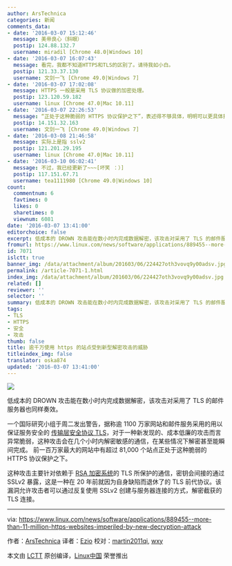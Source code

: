 ```yaml
---
author: ArsTechnica
categories: 新闻
comments_data:
- date: '2016-03-07 15:12:46'
  message: 美帝良心（斜眼）
  postip: 124.88.132.7
  username: miradil [Chrome 48.0|Windows 10]
- date: '2016-03-07 16:07:43'
  message: 看完，我都不知道HTTPS和TLS的区别了。请待我如小白。
  postip: 121.33.37.130
  username: 文剑一飞 [Chrome 49.0|Windows 7]
- date: '2016-03-07 17:02:08'
  message: HTTPS 一般是采用 TLS 协议做的加密处理。
  postip: 123.120.59.182
  username: linux [Chrome 47.0|Mac 10.11]
- date: '2016-03-07 22:26:53'
  message: “正处于这种脆弱的 HTTPS 协议保护之下”，表述得不够具体，明明可以更具体指出是加密协议。
  postip: 14.151.32.163
  username: 文剑一飞 [Chrome 49.0|Windows 7]
- date: '2016-03-08 21:46:58'
  message: 实际上是指 sslv2
  postip: 121.201.29.195
  username: linux [Chrome 47.0|Mac 10.11]
- date: '2016-03-10 06:02:41'
  message: 不过，我已经更新了~~~[坏笑 ：）]
  postip: 117.151.67.71
  username: tea1111980 [Chrome 49.0|Windows 10]
count:
  commentnum: 6
  favtimes: 0
  likes: 0
  sharetimes: 0
  viewnum: 6081
date: '2016-03-07 13:41:00'
editorchoice: false
excerpt: 低成本的 DROWN 攻击能在数小时内完成数据解密，该攻击对采用了 TLS 的邮件服务器也同样奏效。
fromurl: https://www.linux.com/news/software/applications/889455--more-than-11-million-https-websites-imperiled-by-new-decryption-attack
id: 7071
islctt: true
banner_img: /data/attachment/album/201603/06/224427oth3vovq9y00adsv.jpg
permalink: /article-7071-1.html
index_img: /data/attachment/album/201603/06/224427oth3vovq9y00adsv.jpg.thumb.jpg
related: []
reviewer: ''
selector: ''
summary: 低成本的 DROWN 攻击能在数小时内完成数据解密，该攻击对采用了 TLS 的邮件服务器也同样奏效。
tags:
- TLS
- HTTPS
- 安全
- 攻击
thumb: false
title: 逾千万使用 https 的站点受到新型解密攻击的威胁
titleindex_img: false
translator: oska874
updated: '2016-03-07 13:41:00'
---
```


![](/data/attachment/album/201603/06/224427oth3vovq9y00adsv.jpg)


低成本的 DROWN 攻击能在数小时内完成数据解密，该攻击对采用了 TLS 的邮件服务器也同样奏效。


一个国际研究小组于周二发出警告，据称逾 1100 万家网站和邮件服务采用的用以保证服务安全的 [传输层安全协议 TLS](https://en.wikipedia.org/wiki/Transport_Layer_Security)，对于一种新发现的、成本低廉的攻击而言异常脆弱，这种攻击会在几个小时内解密敏感的通信，在某些情况下解密甚至能瞬间完成。 前一百万家最大的网站中有超过 81,000 个站点正处于这种脆弱的 HTTPS 协议保护之下。


这种攻击主要针对依赖于 [RSA 加密系统](https://en.wikipedia.org/wiki/RSA_(cryptosystem))的 TLS 所保护的通信，密钥会间接的通过 SSLv2 暴露，这是一种在 20 年前就因为自身缺陷而退休了的 TLS 前代协议。该漏洞允许攻击者可以通过反复使用 SSLv2 创建与服务器连接的方式，解密截获的 TLS 连接。




---


via: <https://www.linux.com/news/software/applications/889455--more-than-11-million-https-websites-imperiled-by-new-decryption-attack>


作者：[ArsTechnica](https://www.linux.com/community/forums/person/112) 译者：[Ezio](https://github.com/oska874) 校对：[martin2011qi](https://github.com/martin2011qi), [wxy](https://github.com/wxy)


本文由 [LCTT](https://github.com/LCTT/TranslateProject) 原创编译，[Linux中国](https://linux.cn/) 荣誉推出